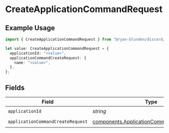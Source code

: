 # CreateApplicationCommandRequest

## Example Usage

```typescript
import { CreateApplicationCommandRequest } from "@ryan-blunden/discord/models/operations";

let value: CreateApplicationCommandRequest = {
  applicationId: "<value>",
  applicationCommandCreateRequest: {
    name: "<value>",
  },
};
```

## Fields

| Field                                                                                                    | Type                                                                                                     | Required                                                                                                 | Description                                                                                              |
| -------------------------------------------------------------------------------------------------------- | -------------------------------------------------------------------------------------------------------- | -------------------------------------------------------------------------------------------------------- | -------------------------------------------------------------------------------------------------------- |
| `applicationId`                                                                                          | *string*                                                                                                 | :heavy_check_mark:                                                                                       | N/A                                                                                                      |
| `applicationCommandCreateRequest`                                                                        | [components.ApplicationCommandCreateRequest](../../models/components/applicationcommandcreaterequest.md) | :heavy_check_mark:                                                                                       | N/A                                                                                                      |